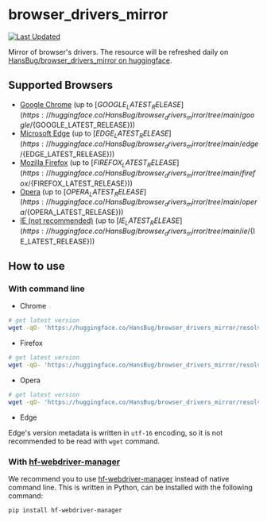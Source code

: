 # browser_drivers_mirror

[![Last Updated](https://img.shields.io/endpoint?url=https://gist.githubusercontent.com/HansBug/4ff4fe9d279fa2bc2cef37fec8cde822/raw/data_last_update.json)](https://huggingface.co/HansBug/browser_drivers_mirror)

Mirror of browser's drivers. The resource will be refreshed daily
on [HansBug/browser_drivers_mirror on huggingface](https://huggingface.co/HansBug/browser_drivers_mirror).

## Supported Browsers

* [Google Chrome](https://huggingface.co/HansBug/browser_drivers_mirror/tree/main/google) (up
  to [${GOOGLE_LATEST_RELEASE}](https://huggingface.co/HansBug/browser_drivers_mirror/tree/main/google/${GOOGLE_LATEST_RELEASE}))
* [Microsoft Edge](https://huggingface.co/HansBug/browser_drivers_mirror/tree/main/edge) (up
  to [${EDGE_LATEST_RELEASE}](https://huggingface.co/HansBug/browser_drivers_mirror/tree/main/edge/${EDGE_LATEST_RELEASE}))
* [Mozilla Firefox](https://huggingface.co/HansBug/browser_drivers_mirror/tree/main/firefox) (up
  to [${FIREFOX_LATEST_RELEASE}](https://huggingface.co/HansBug/browser_drivers_mirror/tree/main/firefox/${FIREFOX_LATEST_RELEASE}))
* [Opera](https://huggingface.co/HansBug/browser_drivers_mirror/tree/main/opera) (up
  to [${OPERA_LATEST_RELEASE}](https://huggingface.co/HansBug/browser_drivers_mirror/tree/main/opera/${OPERA_LATEST_RELEASE}))
* [IE (not recommended)](https://huggingface.co/HansBug/browser_drivers_mirror/tree/main/ie) (up
  to [${IE_LATEST_RELEASE}](https://huggingface.co/HansBug/browser_drivers_mirror/tree/main/ie/${IE_LATEST_RELEASE}))

## How to use

### With command line

* Chrome

```bash
# get latest version
wget -qO- 'https://huggingface.co/HansBug/browser_drivers_mirror/resolve/main/google/LATEST_RELEASE'
```

* Firefox

```bash
# get latest version
wget -qO- 'https://huggingface.co/HansBug/browser_drivers_mirror/resolve/main/firefox/LATEST_RELEASE'
```

* Opera

```bash
# get latest version
wget -qO- 'https://huggingface.co/HansBug/browser_drivers_mirror/resolve/main/opera/LATEST_RELEASE'
```

* Edge

Edge's version metadata is written in `utf-16` encoding, so it is not recommended to be read with `wget` command.

### With [hf-webdriver-manager](https://github.com/HansBug/hf_webdriver_manager)

We recommend you to use [hf-webdriver-manager](https://github.com/HansBug/hf_webdriver_manager) instead of native
command line. This is written in Python, can be installed with the following command:

```bash
pip install hf-webdriver-manager
```

